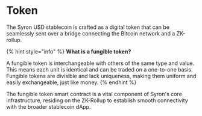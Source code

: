 # Token

The Syron U$D stablecoin is crafted as a digital token that can be seamlessly sent over a bridge connecting the Bitcoin network and a ZK-rollup.

{% hint style="info" %}
**What is a fungible token?**

A fungible token is interchangeable with others of the same type and value. This means each unit is identical and can be traded on a one-to-one basis. Fungible tokens are divisible and lack uniqueness, making them uniform and easily exchangeable, just like money.
{% endhint %}

The fungible token smart contract is a vital component of Syron's core infrastructure, residing on the ZK-Rollup to establish smooth connectivity with the broader stablecoin dApp.

<!-- {% embed url="https://5ccbc373887ca40020446347-geedzbiswp.chromatic.com/iframe.html?id=icon--labels&args=&viewMode=story" %}
These examples are taken from the excellent [Storybook Example Design System](https://5ccbc373887ca40020446347-geedzbiswp.chromatic.com/?path=/story/icon--labels).
{% endembed %} -->
